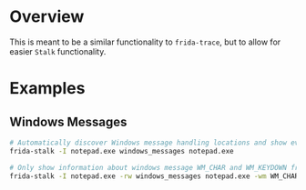 # Overview
This is meant to be a similar functionality to `frida-trace`, but to allow for easier `Stalk` functionality.

# Examples

## Windows Messages
```bash
# Automatically discover Windows message handling locations and show event messages as they are handled.
frida-stalk -I notepad.exe windows_messages notepad.exe

# Only show information about windows message WM_CHAR and WM_KEYDOWN from notepad.exe
frida-stalk -I notepad.exe -rw windows_messages notepad.exe -wm WM_CHAR WM_KEYDOWN
```
